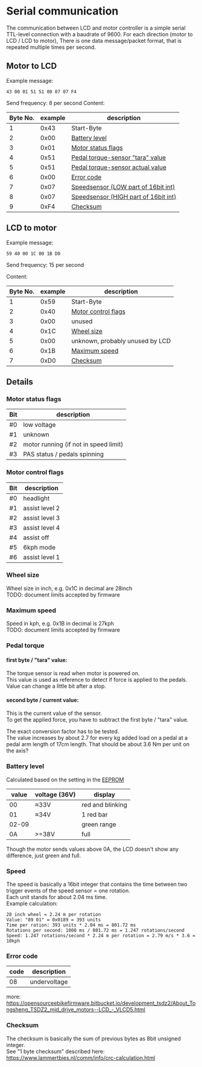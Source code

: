 # Serial communication
The communication between LCD and motor controller is a simple serial TTL-level connection with a baudrate of 9600.
For each direction (motor to LCD / LCD to motor), There is one data message/packet format, that is repeated multiple times per second.

## Motor to LCD
Example message:
```
43 00 01 51 51 00 07 07 F4
```
Send frequency: 8 per second
Content:

Byte No. | example | description
-------- | ------- | -----------
1 | 0x43 | Start-Byte
2 | 0x00 | [Battery level](#battery-level)
3 | 0x01 | [Motor status flags](#motor-status-flags)
4 | 0x51 | [Pedal torque-sensor "tara" value](#pedal-torque)
5 | 0x51 | [Pedal torque-sensor actual value](#pedal-torque)
6 | 0x00 | [Error code](#error-code)
7 | 0x07 | [Speedsensor (LOW part of 16bit int)](#speed)
8 | 0x07 | [Speedsensor (HIGH part of 16bit int)](#speed)
9 | 0xF4 | [Checksum](#checksum)

## LCD to motor
Example message:
```
59 40 00 1C 00 1B D0
```
Send frequency: 15 per second

Content:

Byte No. | example | description
-------- | ------- | -----------
1 | 0x59 | Start-Byte
2 | 0x40 | [Motor control flags](#motor-control-flags)
3 | 0x00 | unused
4 | 0x1C | [Wheel size](#wheel-size)
5 | 0x00 | unknown, probably unused by LCD
6 | 0x1B | [Maximum speed](#maximum-speed)
7 | 0xD0 | [Checksum](#checksum)


## Details
### Motor status flags

Bit | description
--- | -----------
\#0 | low voltage
\#1 | unknown
\#2 | motor running (if not in speed limit)
\#3 | PAS status / pedals spinning

### Motor control flags

Bit | description
--- | -----------
\#0 | headlight
\#1 | assist level 2
\#2 | assist level 3
\#3 | assist level 4
\#4 | assist off
\#5 | 6kph mode
\#6 | assist level 1

### Wheel size
Wheel size in inch, e.g. 0x1C in decimal are 28inch   
TODO: document limits accepted by firmware
### Maximum speed
Speed in kph, e.g. 0x1B in decimal is 27kph   
TODO: document limits accepted by firmware
### Pedal torque
#### first byte / "tara" value:
The torque sensor is read when motor is powered on.  
This value is used as reference to detect if force is applied to the pedals.  
Value can change a little bit after a stop.
#### second byte / current value:
This is the current value of the sensor.  
To get the applied force, you have to subtract the first byte / "tara" value.

The exact conversion factor has to be tested.   
The value increases by about 2.7 for every kg added load on a pedal at a pedal arm length of 17cm length.
That should be about 3.6 Nm per unit on the axis?

### Battery level
Calculated based on the setting in the [EEPROM](eeprom.md)

value | voltage (36V) | display
----- | ------------- | -------
00 | ≈33V | red and blinking
01 | ≈34V | 1 red bar
02-09 |  | green range
0A | >=38V | full
Though the motor sends values above 0A, the LCD doesn't show any difference, just green and full.

### Speed
The speed is basically a 16bit integer that contains the time between two trigger events of the speed sensor = one rotation.   
Each unit stands for about 2.04 ms time.   
Example calculation:
```
28 inch wheel = 2.24 m per rotation
Value: "89 01" = 0x0189 = 393 units
Time per ration: 393 units * 2.04 ms = 801.72 ms
Rotations per second: 1000 ms / 801.72 ms = 1.247 rotations/second
Speed: 1.247 rotations/second * 2.24 m per rotation = 2.79 m/s * 3.6 = 10kph
```
### Error code
code | description
---- | -----------
08 | undervoltage

more: https://opensourceebikefirmware.bitbucket.io/development_tsdz2/About_Tongsheng_TSDZ2_mid_drive_motors--LCD_-_VLCD5.html

### Checksum
The checksum is basically the sum of previous bytes as 8bit unsigned integer.   
See "1 byte checksum" described here: https://www.lammertbies.nl/comm/info/crc-calculation.html
